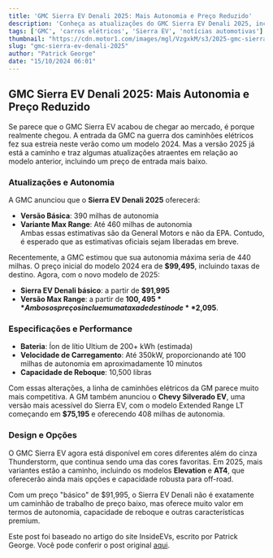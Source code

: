 ```yaml
---
title: 'GMC Sierra EV Denali 2025: Mais Autonomia e Preço Reduzido'
description: 'Conheça as atualizações do GMC Sierra EV Denali 2025, incluindo maior autonomia e preço melhor.'
tags: ['GMC', 'carros elétricos', 'Sierra EV', 'notícias automotivas']
thumbnail: "https://cdn.motor1.com/images/mgl/VzgxkM/s3/2025-gmc-sierra-ev-denali.jpg"
slug: "gmc-sierra-ev-denali-2025"
author: "Patrick George"
date: "15/10/2024 06:01"
---
```


## GMC Sierra EV Denali 2025: Mais Autonomia e Preço Reduzido

Se parece que o GMC Sierra EV acabou de chegar ao mercado, é porque realmente chegou. A entrada da GMC na guerra dos caminhões elétricos fez sua estreia neste verão como um modelo 2024. Mas a versão 2025 já está a caminho e traz algumas atualizações atraentes em relação ao modelo anterior, incluindo um preço de entrada mais baixo.

### Atualizações e Autonomia

A GMC anunciou que o **Sierra EV Denali 2025** oferecerá:
- **Versão Básica**: 390 milhas de autonomia
- **Variante Max Range**: Até 460 milhas de autonomia  
Ambas essas estimativas são da General Motors e não da EPA. Contudo, é esperado que as estimativas oficiais sejam liberadas em breve.

Recentemente, a GMC estimou que sua autonomia máxima seria de 440 milhas. O preço inicial do modelo 2024 era de **$99,495**, incluindo taxas de destino. Agora, com o novo modelo de 2025:
- **Sierra EV Denali básico**: a partir de **$91,995**
- **Versão Max Range**: a partir de **$100,495**  
Ambos os preços incluem uma taxa de destino de **$2,095**.

### Especificações e Performance

- **Bateria**: Íon de lítio Ultium de 200+ kWh (estimada)
- **Velocidade de Carregamento**: Até 350kW, proporcionando até 100 milhas de autonomia em aproximadamente 10 minutos
- **Capacidade de Reboque**: 10,500 libras

Com essas alterações, a linha de caminhões elétricos da GM parece muito mais competitiva. A GM também anunciou o **Chevy Silverado EV**, uma versão mais acessível do Sierra EV, com o modelo Extended Range LT começando em **$75,195** e oferecendo 408 milhas de autonomia.

### Design e Opções

O GMC Sierra EV agora está disponível em cores diferentes além do cinza Thunderstorm, que continua sendo uma das cores favoritas. Em 2025, mais variantes estão a caminho, incluindo os modelos **Elevation** e **AT4**, que oferecerão ainda mais opções e capacidade robusta para off-road.

Com um preço "básico" de $91,995, o Sierra EV Denali não é exatamente um caminhão de trabalho de preço baixo, mas oferece muito valor em termos de autonomia, capacidade de reboque e outras características premium.  

Este post foi baseado no artigo do site InsideEVs, escrito por Patrick George. Você pode conferir o post original [aqui](https://insideevs.com/news/737361/2025-gmc-sierra-ev-specs/).